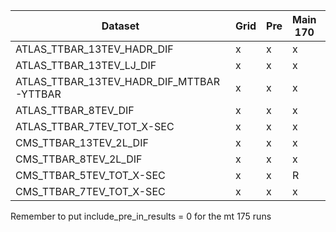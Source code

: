 | Dataset                                  | Grid | Pre | Main 170 | Main 175 | Main 172.5 |
|------------------------------------------|------|-----|----------|----------|------------|
| ATLAS_TTBAR_13TEV_HADR_DIF               | x    | x   | x        |          | x          |
| ATLAS_TTBAR_13TEV_LJ_DIF                 | x    | x   | x        | R        |            |
| ATLAS_TTBAR_13TEV_HADR_DIF_MTTBAR-YTTBAR | x    | x   | x        | x        |            |
| ATLAS_TTBAR_8TEV_DIF                     | x    | x   | x        | Copied   |            |
| ATLAS_TTBAR_7TEV_TOT_X-SEC               | x    | x   | x        | x        | x          |
| CMS_TTBAR_13TEV_2L_DIF                   | x    | x   | x        |          |            |
| CMS_TTBAR_8TEV_2L_DIF                    | x    | x   | x        |          |            |
| CMS_TTBAR_5TEV_TOT_X-SEC                 | x    | x   | R        |          |            |
| CMS_TTBAR_7TEV_TOT_X-SEC                 | x    | x   | x        |          |            |


Remember to put include_pre_in_results = 0 for the mt 175 runs
